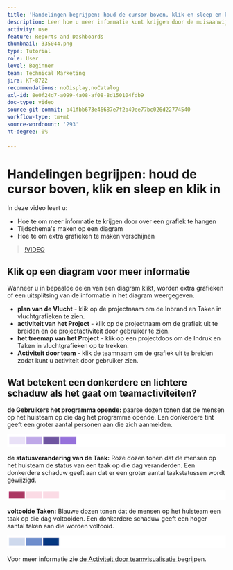 ```yaml
---
title: 'Handelingen begrijpen: houd de cursor boven, klik en sleep en klik in'
description: Leer hoe u meer informatie kunt krijgen door de muisaanwijzer boven een diagram te houden, een tijdframe op een diagram te maken en extra grafieken te maken, allemaal in [!UICONTROL Enhanced Analytics] .
activity: use
feature: Reports and Dashboards
thumbnail: 335044.png
type: Tutorial
role: User
level: Beginner
team: Technical Marketing
jira: KT-8722
recommendations: noDisplay,noCatalog
exl-id: 8e0f24d7-a099-4a08-af08-8d150104fdb9
doc-type: video
source-git-commit: b41fbb673e46687e7f2b49ee77bc026d22774540
workflow-type: tm+mt
source-wordcount: '293'
ht-degree: 0%

---
```


# Handelingen begrijpen: houd de cursor boven, klik en sleep en klik in

In deze video leert u:

* Hoe te om meer informatie te krijgen door over een grafiek te hangen
* Tijdschema&#39;s maken op een diagram
* Hoe te om extra grafieken te maken verschijnen

>[!VIDEO](https://video.tv.adobe.com/v/335044/?quality=12&learn=on)

## Klik op een diagram voor meer informatie

Wanneer u in bepaalde delen van een diagram klikt, worden extra grafieken of een uitsplitsing van de informatie in het diagram weergegeven.

* **plan van de Vlucht** - klik op de projectnaam om de Inbrand en Taken in vluchtgrafieken te zien.
* **activiteit van het Project** - klik op de projectnaam om de grafiek uit te breiden en de projectactiviteit door gebruiker te zien.
* **het treemap van het Project** - klik op een projectdoos om de Indruk en Taken in vluchtgrafieken op te trekken.
* **Activiteit door team** - klik de teamnaam om de grafiek uit te breiden zodat kunt u activiteit door gebruiker zien.

## Wat betekent een donkerdere en lichtere schaduw als het gaat om teamactiviteiten?

**de Gebruikers het programma opende:** paarse dozen tonen dat de mensen op het huisteam op die dag het programma opende. Een donkerdere tint geeft een groter aantal personen aan die zich aanmelden.

![ een beeld van paarse gearceerde dozen ](assets/purple-shaded-boxes.png)

**de statusverandering van de Taak:** Roze dozen tonen dat de mensen op het huisteam de status van een taak op die dag veranderden. Een donkerdere schaduw geeft aan dat er een groter aantal taakstatussen wordt gewijzigd.

![ een beeld van roze gearceerde dozen ](assets/pink-shaded-boxes.png)

**voltooide Taken:** Blauwe dozen tonen dat de mensen op het huisteam een taak op die dag voltooiden. Een donkerdere schaduw geeft een hoger aantal taken aan die worden voltooid.

![ een beeld van blauwe gearceerde dozen ](assets/blue-shaded-boxes.png)

Voor meer informatie zie [ de Activiteit door teamvisualisatie ](https://experienceleague.adobe.com/docs/workfront/using/reporting/enhanced-analytics/activity-by-team-overview.html?lang=en) begrijpen.
